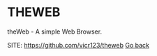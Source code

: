 # THEWEB

 theWeb - A simple Web Browser.

 SITE: https://github.com/vicr123/theweb
 [Go back](https://portable-linux-apps.github.io/apps.html)

